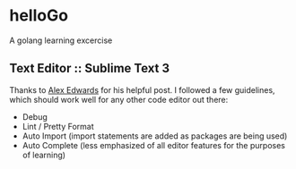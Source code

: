 # helloGo
A golang learning excercise

## Text Editor :: Sublime Text 3
Thanks to [Alex Edwards](https://www.alexedwards.net/blog/streamline-your-sublime-text-and-go-workflow) for his helpful post.
I followed a few guidelines, which should work well for any other code editor out there:
- Debug
- Lint / Pretty Format
- Auto Import (import statements are added as packages are being used)
- Auto Complete (less emphasized of all editor features for the purposes of learning)


